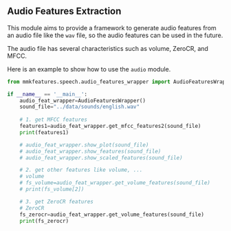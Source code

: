 ## Audio Features Extraction

This module aims to provide a framework to generate audio features from an audio file like the `wav` file, so the audio features can be used in the future. 

The audio file has several characteristics such as volume, ZeroCR, and MFCC. 

Here is an example to show how to use the `audio` module. 

```python
from mmkfeatures.speech.audio_features_wrapper import AudioFeaturesWrapper

if __name__ == '__main__':
    audio_feat_wrapper=AudioFeaturesWrapper()
    sound_file="../data/sounds/english.wav"
    
    # 1. get MFCC features
    features1=audio_feat_wrapper.get_mfcc_features2(sound_file)
    print(features1)

    # audio_feat_wrapper.show_plot(sound_file)
    # audio_feat_wrapper.show_features(sound_file)
    # audio_feat_wrapper.show_scaled_features(sound_file)

    # 2. get other features like volume, ...
    # volume
    # fs_volume=audio_feat_wrapper.get_volume_features(sound_file)
    # print(fs_volume[2])

    # 3. get ZeroCR features
    # ZeroCR
    fs_zerocr=audio_feat_wrapper.get_volume_features(sound_file)
    print(fs_zerocr)
```